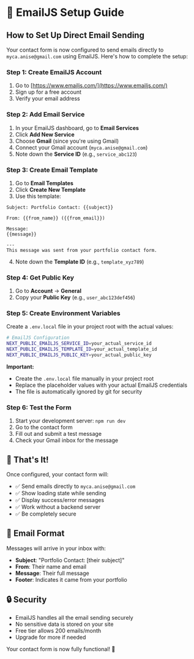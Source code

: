 # 📧 EmailJS Setup Guide

## How to Set Up Direct Email Sending

Your contact form is now configured to send emails directly to `myca.anise@gmail.com` using EmailJS. Here's how to complete the setup:

### Step 1: Create EmailJS Account

1. Go to [https://www.emailjs.com/](https://www.emailjs.com/)
2. Sign up for a free account
3. Verify your email address

### Step 2: Add Email Service

1. In your EmailJS dashboard, go to **Email Services**
2. Click **Add New Service**
3. Choose **Gmail** (since you're using Gmail)
4. Connect your Gmail account (`myca.anise@gmail.com`)
5. Note down the **Service ID** (e.g., `service_abc123`)

### Step 3: Create Email Template

1. Go to **Email Templates**
2. Click **Create New Template**
3. Use this template:

```
Subject: Portfolio Contact: {{subject}}

From: {{from_name}} ({{from_email}})

Message:
{{message}}

---
This message was sent from your portfolio contact form.
```

4. Note down the **Template ID** (e.g., `template_xyz789`)

### Step 4: Get Public Key

1. Go to **Account** → **General**
2. Copy your **Public Key** (e.g., `user_abc123def456`)

### Step 5: Create Environment Variables

Create a `.env.local` file in your project root with the actual values:

```bash
# EmailJS Configuration
NEXT_PUBLIC_EMAILJS_SERVICE_ID=your_actual_service_id
NEXT_PUBLIC_EMAILJS_TEMPLATE_ID=your_actual_template_id
NEXT_PUBLIC_EMAILJS_PUBLIC_KEY=your_actual_public_key
```

**Important:** 
- Create the `.env.local` file manually in your project root
- Replace the placeholder values with your actual EmailJS credentials
- The file is automatically ignored by git for security

### Step 6: Test the Form

1. Start your development server: `npm run dev`
2. Go to the contact form
3. Fill out and submit a test message
4. Check your Gmail inbox for the message

## 🎉 That's It!

Once configured, your contact form will:
- ✅ Send emails directly to `myca.anise@gmail.com`
- ✅ Show loading state while sending
- ✅ Display success/error messages
- ✅ Work without a backend server
- ✅ Be completely secure

## 📧 Email Format

Messages will arrive in your inbox with:
- **Subject**: "Portfolio Contact: [their subject]"
- **From**: Their name and email
- **Message**: Their full message
- **Footer**: Indicates it came from your portfolio

## 🔒 Security

- EmailJS handles all the email sending securely
- No sensitive data is stored on your site
- Free tier allows 200 emails/month
- Upgrade for more if needed

Your contact form is now fully functional! 🚀
